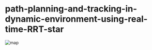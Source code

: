 # path-planning-and-tracking-in-dynamic-environment-using-real-time-RRT-star
![map](https://imgur.com/qammQH6)
